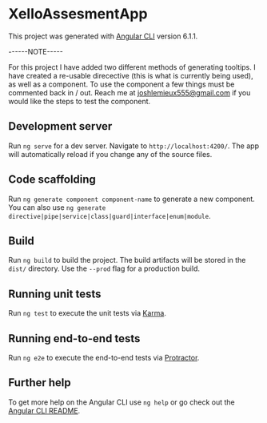 # XelloAssesmentApp

This project was generated with [Angular CLI](https://github.com/angular/angular-cli) version 6.1.1.

------NOTE-----

For this project I have added two different methods of generating tooltips. I have created a re-usable direcective (this is what is currently being used), as well as a component. To use the component a few things must be commented back in / out. Reach me at joshlemieux555@gmail.com if you would like the steps to test the component.

## Development server

Run `ng serve` for a dev server. Navigate to `http://localhost:4200/`. The app will automatically reload if you change any of the source files.

## Code scaffolding

Run `ng generate component component-name` to generate a new component. You can also use `ng generate directive|pipe|service|class|guard|interface|enum|module`.

## Build

Run `ng build` to build the project. The build artifacts will be stored in the `dist/` directory. Use the `--prod` flag for a production build.

## Running unit tests

Run `ng test` to execute the unit tests via [Karma](https://karma-runner.github.io).

## Running end-to-end tests

Run `ng e2e` to execute the end-to-end tests via [Protractor](http://www.protractortest.org/).

## Further help

To get more help on the Angular CLI use `ng help` or go check out the [Angular CLI README](https://github.com/angular/angular-cli/blob/master/README.md).
